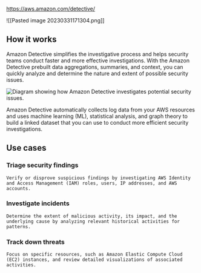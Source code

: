 https://aws.amazon.com/detective/

![[Pasted image 20230331171304.png]]

## How it works

Amazon Detective simplifies the investigative process and helps security teams conduct faster and more effective investigations. With the Amazon Detective prebuilt data aggregations, summaries, and context, you can quickly analyze and determine the nature and extent of possible security issues.

![Diagram showing how Amazon Detective investigates potential security issues.](https://d1.awsstatic.com/products/detective/Amazon-Detective%201.e083094909f5b130f0f7d83d54e40a26e155caf0.png)


Amazon Detective automatically collects log data from your AWS resources and uses machine learning (ML), statistical analysis, and graph theory to build a linked dataset that you can use to conduct more efficient security investigations.

## Use cases

### Triage security findings

	Verify or disprove suspicious findings by investigating AWS Identity and Access Management (IAM) roles, users, IP addresses, and AWS accounts.

### Investigate incidents

	Determine the extent of malicious activity, its impact, and the underlying cause by analyzing relevant historical activities for patterns.

### Track down threats

	Focus on specific resources, such as Amazon Elastic Compute Cloud (EC2) instances, and review detailed visualizations of associated activities.
